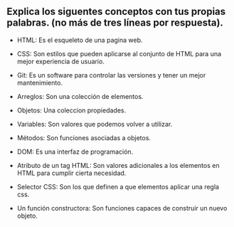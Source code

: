 ## Explica los siguentes conceptos con tus propias palabras. (no más de tres líneas por respuesta).

* HTML: Es el esqueleto de una pagina web.

* CSS: Son estilos que pueden aplicarse al conjunto de HTML para una mejor 
experiencia de usuario.

* Git: Es un software para controlar las versiones y tener un mejor mantenimiento.

* Arreglos: Son una colección de elementos.

* Objetos: Una coleccion propiedades.

* Variables: Son valores que podemos volver a utilizar.

* Métodos: Son funciones asociadas a objetos.

* DOM: Es una interfaz de programación.

* Atributo de un tag HTML: Son valores adicionales a los elementos en HTML para cumplir
cierta necesidad.

* Selector CSS: Son los que definen a que elementos aplicar una regla css.

* Un función constructora: Son funciones capaces de construir un nuevo objeto.

